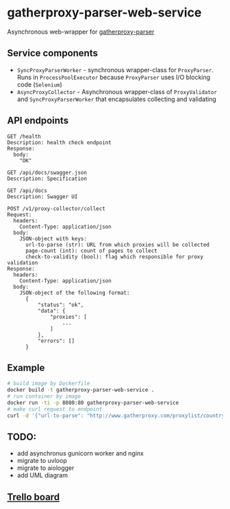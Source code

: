 # gatherproxy-parser-web-service
Asynchronous web-wrapper for [gatherproxy-parser](https://github.com/IvanovEugene/gatherproxy-parser)

## Service components
- `SyncProxyParserWorker` - synchronous wrapper-class for `ProxyParser`. Runs in `ProcessPoolExecutor` because `ProxyParser` uses I/O blocking code (`Selenium`)
- `AsyncProxyCollector` - Asynchronous wrapper-class of `ProxyValidator` and `SyncProxyParserWorker` that encapsulates collecting and validating

## API endpoints
```
GET /health
Description: health check endpoint
Response:
  body:
    "OK"

GET /api/docs/swagger.json
Description: Specification

GET /api/docs
Description: Swagger UI

POST /v1/proxy-collector/collect
Request:
  headers:
    Content-Type: application/json
  body:
    JSON-object with keys:
      url-to-parse (str): URL from which proxies will be collected
      page-count (int): count of pages to collect
      check-to-validity (bool): flag which responsible for proxy validation 
Response:
  headers:
    Content-Type: application/json
  body:
    JSON-object of the following format: 
      {
          "status": "ok",
          "data": {
              "proxies": [
                  ...
              ]
          },
          "errors": []
      }
```

## Example
```bash
# build image by Dockerfile
docker build -t gatherproxy-parser-web-service .
# run container by image
docker run -ti -p 8080:80 gatherproxy-parser-web-service
# make curl request to endpoint
curl -d '{"url-to-parse": "http://www.gatherproxy.com/proxylist/country/?c=Russia", "page-count": 5, "check-to-validity": true}' -H "Content-Type: application/json" -X POST http://localhost:8080/api/v1/proxy-collector/collect

```

## TODO:
 - add asynchronus gunicorn worker and nginx
 - migrate to uvloop
 - migrate to aiologger
 - add UML diagram
 
## [Trello board](https://trello.com/b/GbXc8njy/gatherproxy-parser)
